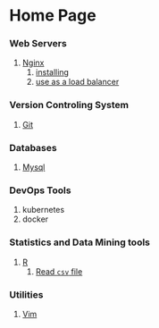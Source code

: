 # Home Page

### Web Servers

1. [Nginx](nginx.md)
   1. [installing](nginx.md#install)
   2. [use as a load balancer](nginx.md#config-as-a-load-balancer)

### Version Controling System

1. [Git](git.md)

### Databases

1. [Mysql](mysql.md)

### DevOps Tools

1. kubernetes
2. docker

### Statistics and Data Mining tools

1. [R](R.md)
   1. [Read `csv` file](R.md#Read-csv-file)

### Utilities

1. [Vim](vim.md)